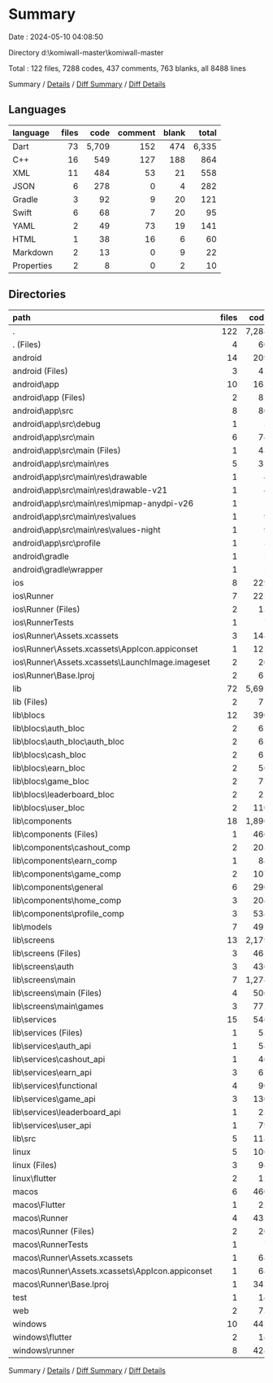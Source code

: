 # Summary

Date : 2024-05-10 04:08:50

Directory d:\\komiwall-master\\komiwall-master

Total : 122 files,  7288 codes, 437 comments, 763 blanks, all 8488 lines

Summary / [Details](details.md) / [Diff Summary](diff.md) / [Diff Details](diff-details.md)

## Languages
| language | files | code | comment | blank | total |
| :--- | ---: | ---: | ---: | ---: | ---: |
| Dart | 73 | 5,709 | 152 | 474 | 6,335 |
| C++ | 16 | 549 | 127 | 188 | 864 |
| XML | 11 | 484 | 53 | 21 | 558 |
| JSON | 6 | 278 | 0 | 4 | 282 |
| Gradle | 3 | 92 | 9 | 20 | 121 |
| Swift | 6 | 68 | 7 | 20 | 95 |
| YAML | 2 | 49 | 73 | 19 | 141 |
| HTML | 1 | 38 | 16 | 6 | 60 |
| Markdown | 2 | 13 | 0 | 9 | 22 |
| Properties | 2 | 8 | 0 | 2 | 10 |

## Directories
| path | files | code | comment | blank | total |
| :--- | ---: | ---: | ---: | ---: | ---: |
| . | 122 | 7,288 | 437 | 763 | 8,488 |
| . (Files) | 4 | 60 | 73 | 26 | 159 |
| android | 14 | 209 | 60 | 40 | 309 |
| android (Files) | 3 | 42 | 2 | 9 | 53 |
| android\\app | 10 | 162 | 58 | 30 | 250 |
| android\\app (Files) | 2 | 82 | 7 | 12 | 101 |
| android\\app\\src | 8 | 80 | 51 | 18 | 149 |
| android\\app\\src\\debug | 1 | 3 | 4 | 1 | 8 |
| android\\app\\src\\main | 6 | 74 | 43 | 16 | 133 |
| android\\app\\src\\main (Files) | 1 | 43 | 11 | 10 | 64 |
| android\\app\\src\\main\\res | 5 | 31 | 32 | 6 | 69 |
| android\\app\\src\\main\\res\\drawable | 1 | 4 | 7 | 2 | 13 |
| android\\app\\src\\main\\res\\drawable-v21 | 1 | 4 | 7 | 2 | 13 |
| android\\app\\src\\main\\res\\mipmap-anydpi-v26 | 1 | 5 | 0 | 0 | 5 |
| android\\app\\src\\main\\res\\values | 1 | 9 | 9 | 1 | 19 |
| android\\app\\src\\main\\res\\values-night | 1 | 9 | 9 | 1 | 19 |
| android\\app\\src\\profile | 1 | 3 | 4 | 1 | 8 |
| android\\gradle | 1 | 5 | 0 | 1 | 6 |
| android\\gradle\\wrapper | 1 | 5 | 0 | 1 | 6 |
| ios | 8 | 229 | 4 | 13 | 246 |
| ios\\Runner | 7 | 222 | 2 | 9 | 233 |
| ios\\Runner (Files) | 2 | 13 | 0 | 3 | 16 |
| ios\\RunnerTests | 1 | 7 | 2 | 4 | 13 |
| ios\\Runner\\Assets.xcassets | 3 | 148 | 0 | 4 | 152 |
| ios\\Runner\\Assets.xcassets\\AppIcon.appiconset | 1 | 122 | 0 | 1 | 123 |
| ios\\Runner\\Assets.xcassets\\LaunchImage.imageset | 2 | 26 | 0 | 3 | 29 |
| ios\\Runner\\Base.lproj | 2 | 61 | 2 | 2 | 65 |
| lib | 72 | 5,695 | 142 | 468 | 6,305 |
| lib (Files) | 2 | 71 | 12 | 7 | 90 |
| lib\\blocs | 12 | 390 | 1 | 74 | 465 |
| lib\\blocs\\auth_bloc | 2 | 65 | 0 | 11 | 76 |
| lib\\blocs\\auth_bloc\\auth_bloc | 2 | 65 | 0 | 11 | 76 |
| lib\\blocs\\cash_bloc | 2 | 61 | 0 | 10 | 71 |
| lib\\blocs\\earn_bloc | 2 | 56 | 1 | 15 | 72 |
| lib\\blocs\\game_bloc | 2 | 77 | 0 | 14 | 91 |
| lib\\blocs\\leaderboard_bloc | 2 | 21 | 0 | 7 | 28 |
| lib\\blocs\\user_bloc | 2 | 110 | 0 | 17 | 127 |
| lib\\components | 18 | 1,896 | 42 | 113 | 2,051 |
| lib\\components (Files) | 1 | 466 | 21 | 44 | 531 |
| lib\\components\\cashout_comp | 2 | 203 | 1 | 7 | 211 |
| lib\\components\\earn_comp | 1 | 88 | 0 | 5 | 93 |
| lib\\components\\game_comp | 2 | 107 | 0 | 9 | 116 |
| lib\\components\\general | 6 | 290 | 0 | 26 | 316 |
| lib\\components\\home_comp | 3 | 204 | 0 | 6 | 210 |
| lib\\components\\profile_comp | 3 | 538 | 20 | 16 | 574 |
| lib\\models | 7 | 495 | 20 | 62 | 577 |
| lib\\screens | 13 | 2,179 | 11 | 97 | 2,287 |
| lib\\screens (Files) | 3 | 465 | 10 | 20 | 495 |
| lib\\screens\\auth | 3 | 436 | 0 | 19 | 455 |
| lib\\screens\\main | 7 | 1,278 | 1 | 58 | 1,337 |
| lib\\screens\\main (Files) | 4 | 506 | 0 | 22 | 528 |
| lib\\screens\\main\\games | 3 | 772 | 1 | 36 | 809 |
| lib\\services | 15 | 546 | 56 | 100 | 702 |
| lib\\services (Files) | 1 | 53 | 0 | 6 | 59 |
| lib\\services\\auth_api | 1 | 58 | 0 | 9 | 67 |
| lib\\services\\cashout_api | 1 | 46 | 0 | 8 | 54 |
| lib\\services\\earn_api | 3 | 67 | 0 | 17 | 84 |
| lib\\services\\functional | 4 | 90 | 56 | 22 | 168 |
| lib\\services\\game_api | 3 | 130 | 0 | 23 | 153 |
| lib\\services\\leaderboard_api | 1 | 23 | 0 | 4 | 27 |
| lib\\services\\user_api | 1 | 79 | 0 | 11 | 90 |
| lib\\src | 5 | 118 | 0 | 15 | 133 |
| linux | 5 | 106 | 33 | 44 | 183 |
| linux (Files) | 3 | 94 | 24 | 33 | 151 |
| linux\\flutter | 2 | 12 | 9 | 11 | 32 |
| macos | 6 | 460 | 5 | 16 | 481 |
| macos\\Flutter | 1 | 22 | 3 | 4 | 29 |
| macos\\Runner | 4 | 431 | 0 | 8 | 439 |
| macos\\Runner (Files) | 2 | 20 | 0 | 6 | 26 |
| macos\\RunnerTests | 1 | 7 | 2 | 4 | 13 |
| macos\\Runner\\Assets.xcassets | 1 | 68 | 0 | 1 | 69 |
| macos\\Runner\\Assets.xcassets\\AppIcon.appiconset | 1 | 68 | 0 | 1 | 69 |
| macos\\Runner\\Base.lproj | 1 | 343 | 0 | 1 | 344 |
| test | 1 | 14 | 10 | 6 | 30 |
| web | 2 | 73 | 16 | 7 | 96 |
| windows | 10 | 442 | 94 | 143 | 679 |
| windows\\flutter | 2 | 14 | 9 | 11 | 34 |
| windows\\runner | 8 | 428 | 85 | 132 | 645 |

Summary / [Details](details.md) / [Diff Summary](diff.md) / [Diff Details](diff-details.md)